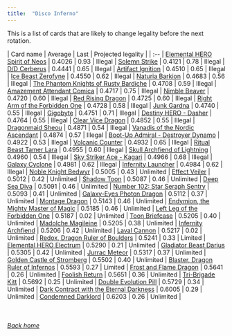 ```yaml
---
title:  "Disco Inferno"
---
```


This is a list of cards that are likely to change legality before the next rotation.

| Card name | Average | Last | Projected legality |
| :-- |
[Elemental HERO Spirit of Neos](https://db.ygoprodeck.com/card/?search=Elemental%20HERO%20Spirit%20of%20Neos) | 0.4026 | 0.93 | Illegal |
[Solemn Strike](https://db.ygoprodeck.com/card/?search=Solemn%20Strike) | 0.4121 | 0.78 | Illegal |
[D/D Cerberus](https://db.ygoprodeck.com/card/?search=D/D%20Cerberus) | 0.4441 | 0.65 | Illegal |
[Artifact Ignition](https://db.ygoprodeck.com/card/?search=Artifact%20Ignition) | 0.4510 | 0.65 | Illegal |
[Ice Beast Zerofyne](https://db.ygoprodeck.com/card/?search=Ice%20Beast%20Zerofyne) | 0.4550 | 0.62 | Illegal |
[Naturia Barkion](https://db.ygoprodeck.com/card/?search=Naturia%20Barkion) | 0.4683 | 0.56 | Illegal |
[The Phantom Knights of Rusty Bardiche](https://db.ygoprodeck.com/card/?search=The%20Phantom%20Knights%20of%20Rusty%20Bardiche) | 0.4708 | 0.59 | Illegal |
[Amazement Attendant Comica](https://db.ygoprodeck.com/card/?search=Amazement%20Attendant%20Comica) | 0.4717 | 0.75 | Illegal |
[Nimble Beaver](https://db.ygoprodeck.com/card/?search=Nimble%20Beaver) | 0.4720 | 0.60 | Illegal |
[Red Rising Dragon](https://db.ygoprodeck.com/card/?search=Red%20Rising%20Dragon) | 0.4725 | 0.60 | Illegal |
[Right Arm of the Forbidden One](https://db.ygoprodeck.com/card/?search=Right%20Arm%20of%20the%20Forbidden%20One) | 0.4728 | 0.58 | Illegal |
[Junk Gardna](https://db.ygoprodeck.com/card/?search=Junk%20Gardna) | 0.4740 | 0.55 | Illegal |
[Gigobyte](https://db.ygoprodeck.com/card/?search=Gigobyte) | 0.4751 | 0.71 | Illegal |
[Destiny HERO - Dasher](https://db.ygoprodeck.com/card/?search=Destiny%20HERO%20-%20Dasher) | 0.4764 | 0.55 | Illegal |
[Clear Vice Dragon](https://db.ygoprodeck.com/card/?search=Clear%20Vice%20Dragon) | 0.4852 | 0.55 | Illegal |
[Dragonmaid Sheou](https://db.ygoprodeck.com/card/?search=Dragonmaid%20Sheou) | 0.4871 | 0.54 | Illegal |
[Vanadis of the Nordic Ascendant](https://db.ygoprodeck.com/card/?search=Vanadis%20of%20the%20Nordic%20Ascendant) | 0.4874 | 0.57 | Illegal |
[Boot-Up Admiral - Destroyer Dynamo](https://db.ygoprodeck.com/card/?search=Boot-Up%20Admiral%20-%20Destroyer%20Dynamo) | 0.4922 | 0.53 | Illegal |
[Volcanic Counter](https://db.ygoprodeck.com/card/?search=Volcanic%20Counter) | 0.4932 | 0.65 | Illegal |
[Ritual Beast Tamer Lara](https://db.ygoprodeck.com/card/?search=Ritual%20Beast%20Tamer%20Lara) | 0.4955 | 0.60 | Illegal |
[Skull Archfiend of Lightning](https://db.ygoprodeck.com/card/?search=Skull%20Archfiend%20of%20Lightning) | 0.4960 | 0.54 | Illegal |
[Sky Striker Ace - Kagari](https://db.ygoprodeck.com/card/?search=Sky%20Striker%20Ace%20-%20Kagari) | 0.4966 | 0.68 | Illegal |
[Galaxy Cyclone](https://db.ygoprodeck.com/card/?search=Galaxy%20Cyclone) | 0.4981 | 0.62 | Illegal |
[Infernity Launcher](https://db.ygoprodeck.com/card/?search=Infernity%20Launcher) | 0.4984 | 0.62 | Illegal |
[Noble Knight Bedwyr](https://db.ygoprodeck.com/card/?search=Noble%20Knight%20Bedwyr) | 0.5005 | 0.43 | Unlimited |
[Effect Veiler](https://db.ygoprodeck.com/card/?search=Effect%20Veiler) | 0.5012 | 0.42 | Unlimited |
[Shadow Toon](https://db.ygoprodeck.com/card/?search=Shadow%20Toon) | 0.5087 | 0.46 | Unlimited |
[Deep Sea Diva](https://db.ygoprodeck.com/card/?search=Deep%20Sea%20Diva) | 0.5091 | 0.46 | Unlimited |
[Number 102: Star Seraph Sentry](https://db.ygoprodeck.com/card/?search=Number%20102:%20Star%20Seraph%20Sentry) | 0.5093 | 0.41 | Unlimited |
[Galaxy-Eyes Photon Dragon](https://db.ygoprodeck.com/card/?search=Galaxy-Eyes%20Photon%20Dragon) | 0.5112 | 0.37 | Unlimited |
[Montage Dragon](https://db.ygoprodeck.com/card/?search=Montage%20Dragon) | 0.5143 | 0.46 | Unlimited |
[Endymion, the Mighty Master of Magic](https://db.ygoprodeck.com/card/?search=Endymion,%20the%20Mighty%20Master%20of%20Magic) | 0.5185 | 0.46 | Unlimited |
[Left Leg of the Forbidden One](https://db.ygoprodeck.com/card/?search=Left%20Leg%20of%20the%20Forbidden%20One) | 0.5187 | 0.02 | Unlimited |
[Toon Briefcase](https://db.ygoprodeck.com/card/?search=Toon%20Briefcase) | 0.5205 | 0.40 | Unlimited |
[Madolche Magileine](https://db.ygoprodeck.com/card/?search=Madolche%20Magileine) | 0.5205 | 0.38 | Unlimited |
[Infernity Archfiend](https://db.ygoprodeck.com/card/?search=Infernity%20Archfiend) | 0.5206 | 0.42 | Unlimited |
[Laval Cannon](https://db.ygoprodeck.com/card/?search=Laval%20Cannon) | 0.5217 | 0.02 | Unlimited |
[Redox, Dragon Ruler of Boulders](https://db.ygoprodeck.com/card/?search=Redox,%20Dragon%20Ruler%20of%20Boulders) | 0.5241 | 0.33 | Limited |
[Elemental HERO Electrum](https://db.ygoprodeck.com/card/?search=Elemental%20HERO%20Electrum) | 0.5290 | 0.21 | Unlimited |
[Gladiator Beast Darius](https://db.ygoprodeck.com/card/?search=Gladiator%20Beast%20Darius) | 0.5305 | 0.42 | Unlimited |
[Jurrac Meteor](https://db.ygoprodeck.com/card/?search=Jurrac%20Meteor) | 0.5317 | 0.37 | Unlimited |
[Golden Castle of Stromberg](https://db.ygoprodeck.com/card/?search=Golden%20Castle%20of%20Stromberg) | 0.5502 | 0.40 | Unlimited |
[Blaster, Dragon Ruler of Infernos](https://db.ygoprodeck.com/card/?search=Blaster,%20Dragon%20Ruler%20of%20Infernos) | 0.5593 | 0.27 | Limited |
[Frost and Flame Dragon](https://db.ygoprodeck.com/card/?search=Frost%20and%20Flame%20Dragon) | 0.5641 | 0.26 | Unlimited |
[Foolish Return](https://db.ygoprodeck.com/card/?search=Foolish%20Return) | 0.5651 | 0.36 | Unlimited |
[Tri-Brigade Kitt](https://db.ygoprodeck.com/card/?search=Tri-Brigade%20Kitt) | 0.5692 | 0.25 | Unlimited |
[Double Evolution Pill](https://db.ygoprodeck.com/card/?search=Double%20Evolution%20Pill) | 0.5729 | 0.34 | Unlimited |
[Dark Contract with the Eternal Darkness](https://db.ygoprodeck.com/card/?search=Dark%20Contract%20with%20the%20Eternal%20Darkness) | 0.6005 | 0.29 | Unlimited |
[Condemned Darklord](https://db.ygoprodeck.com/card/?search=Condemned%20Darklord) | 0.6203 | 0.26 | Unlimited |

<br>

###### [Back home](index)